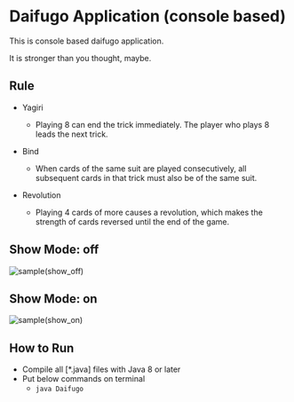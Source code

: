 # Daifugo Application (console based)
This is console based daifugo application.

It is stronger than you thought, maybe.

## Rule
* Yagiri
  * Playing 8 can end the trick immediately. The player who plays 8 leads the next trick.

* Bind
  * When cards of the same suit are played consecutively, all subsequent cards in that trick must also be of the same suit.

* Revolution
  * Playing 4 cards of more causes a revolution, which makes the strength of cards reversed until the end of the game.

## Show Mode: off
![sample(show_off)](https://github.com/furimako/daifugo/blob/master/image/sample_image.png)

## Show Mode: on
![sample(show_on)](https://github.com/furimako/daifugo/blob/master/image/sample_image(show).png)

## How to Run
* Compile all [*.java] files with Java 8 or later
* Put below commands on terminal
  * `java Daifugo`
